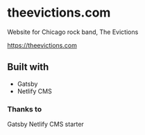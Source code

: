 # theevictions.com

Website for Chicago rock band, The Evictions

https://theevictions.com

## Built with

- Gatsby
- Netlify CMS

### Thanks to

Gatsby Netlify CMS starter
